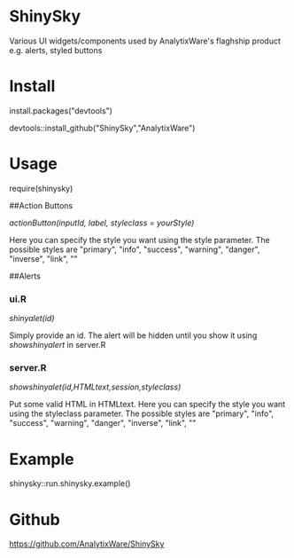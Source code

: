 ShinySky
========

Various UI widgets/components used by AnalytixWare's flaghship product e.g. alerts, styled buttons

# Install
install.packages("devtools")

devtools::install_github("ShinySky","AnalytixWare")

# Usage

require(shinysky)

##Action Buttons

_actionButton(inputId, label, styleclass = yourStyle)_

Here you can specify the style you want using the style parameter. The possible styles are "primary", "info", "success", "warning", "danger", "inverse", "link", "" 

##Alerts

### ui.R
_shinyalet(id)_

Simply provide an id. The alert will be hidden until you show it using _showshinyalert_ in server.R

### server.R
_showshinyalet(id,HTMLtext,session,styleclass)_

Put some valid HTML in HTMLtext. Here you can specify the style you want using the styleclass parameter. The possible styles are "primary", "info", "success", "warning", "danger", "inverse", "link", "" 


# Example

shinysky::run.shinysky.example()

# Github

https://github.com/AnalytixWare/ShinySky